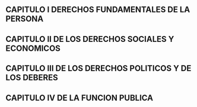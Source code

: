 ## CAPITULO I DERECHOS FUNDAMENTALES DE LA PERSONA

## CAPITULO II DE LOS DERECHOS SOCIALES Y ECONOMICOS

## CAPITULO III DE LOS DERECHOS POLITICOS Y DE LOS DEBERES

## CAPITULO IV DE LA FUNCION PUBLICA

